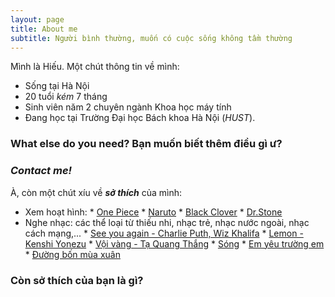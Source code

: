 ```yaml
---
layout: page
title: About me
subtitle: Người bình thường, muốn có cuộc sống không tầm thường
---
```


Mình là Hiếu. Một chút thông tin về mình:

- Sống tại Hà Nội
- 20 tuổi *kém* 7 tháng
- Sinh viên năm 2 chuyên ngành Khoa học máy tính
- Đang học tại Trường Đại học Bách khoa Hà Nội (*HUST*).

### What else do you need? Bạn muốn biết thêm điều gì ư? 
### *Contact me!*

À, còn một chút xíu về ***sở thích*** của mình:

- Xem hoạt hình: * [One Piece](https://vi.wikipedia.org/wiki/One_Piece) 
                 * [Naruto](https://vi.wikipedia.org/wiki/Naruto)
                 * [Black Clover](https://vi.wikipedia.org/wiki/Black_Clover)
                 * [Dr.Stone](https://vi.wikipedia.org/wiki/Dr._Stone)
- Nghe nhạc: các thể loại từ thiếu nhi, nhạc trẻ, nhạc nước ngoài, nhạc cách mạng,...
                 * [See you again - Charlie Puth, Wiz Khalifa](https://www.youtube.com/watch?v=zXdWWHjjx4c)
                 * [Lemon - Kenshi Yonezu](https://www.youtube.com/watch?v=r7fAJntK3ho)
                 * [Vội vàng - Tạ Quang Thắng](https://www.youtube.com/watch?v=R43xOUlRHWc&list=LLn0VKiemiA6P_pwp4w8i6yQ&index=31)
                 * [Sóng](https://www.youtube.com/watch?v=Yl9mwX2Qo24&list=LLn0VKiemiA6P_pwp4w8i6yQ&index=42)
                 * [Em yêu trường em](https://www.youtube.com/watch?v=Ln9ZRx-kgbg)
                 * [Đường bốn mùa xuân](https://www.youtube.com/watch?v=fRGav42fY2o)
### Còn sở thích của bạn là gì? 
                 

 
  
